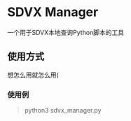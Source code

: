 # SDVX Manager  
一个用于SDVX本地查询Python脚本的工具  
  
## 使用方式  
想怎么用就怎么用(  

### 使用例  
> python3 sdvx_manager.py